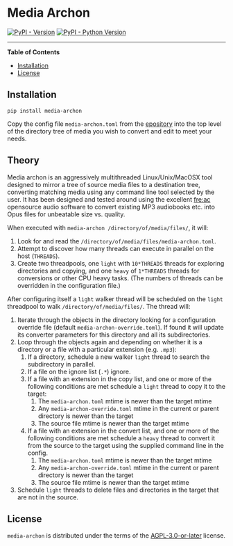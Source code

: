 # Media Archon

[![PyPI - Version](https://img.shields.io/pypi/v/media-archon.svg)](https://pypi.org/project/media-archon)
[![PyPI - Python Version](https://img.shields.io/pypi/pyversions/media-archon.svg)](https://pypi.org/project/media-archon)

-----

**Table of Contents**

- [Installation](#installation)
- [License](#license)

## Installation

```console
pip install media-archon
```

Copy the config file `media-archon.toml` from the [epository](https://github.com/mattaw/media-archon) into the top level of the directory tree of media you wish to convert and edit to meet your needs.

## Theory

Media archon is an aggressively multithreaded Linux/Unix/MacOSX tool designed to mirror a tree of source media files to a destination tree, converting matching media using any command line tool selected by the user. It has been designed and tested around using the excellent [fre:ac](https://www.freac.org/) opensource audio software to convert existing MP3 audiobooks etc. into Opus files for unbeatable size vs. quality.

When executed with `media-archon /directory/of/media/files/`, it will: 

1. Look for and read the `/directory/of/media/files/media-archon.toml`. 
1. Attempt to discover how many threads can execute in parallel on the host (`THREADS`).
1. Create two threadpools, one `light` with `10*THREADS` threads for exploring directories and copying, and one `heavy` of `1*THREADS` threads for conversions or other CPU heavy tasks. (The numbers of threads can be overridden in the configuration file.)

After configuring itself a `light` walker thread will be scheduled on the `light` threadpool to walk `/directory/of/media/files/`. The thread will:

1. Iterate through the objects in the directory looking for a configuration override file (default `media-archon-override.toml`). If found it will update its converter parameters for this directory and all its subdirectories.
1. Loop through the objects again and depending on whether it is a directory or a file with a particular extension (e.g. `.mp3`):
   1. If a directory, schedule a new walker `light` thread to search the subdirectory in parallel.
   2. If a file on the ignore list (`.*`) ignore.
   3. If a file with an extension in the copy list, and one or more of the following conditions are met schedule a `light` thread to copy it to the target:
       1. The `media-archon.toml` mtime is newer than the target mtime
       2. Any `media-archon-override.toml` mtime in the current or parent directory is newer than the target
       3. The source file mtime is newer than the target mtime
   4. If a file with an extension in the convert list, and one or more of the following conditions are met schedule a `heavy` thread to convert it from the source to the target using the supplied command line in the config.
       1. The `media-archon.toml` mtime is newer than the target mtime
       2. Any `media-archon-override.toml` mtime in the current or parent directory is newer than the target
       3. The source file mtime is newer than the target mtime   
1. Schedule `light` threads to delete files and directories in the target that are not in the source.

## License

`media-archon` is distributed under the terms of the [AGPL-3.0-or-later](https://spdx.org/licenses/AGPL-3.0-or-later.html) license.
